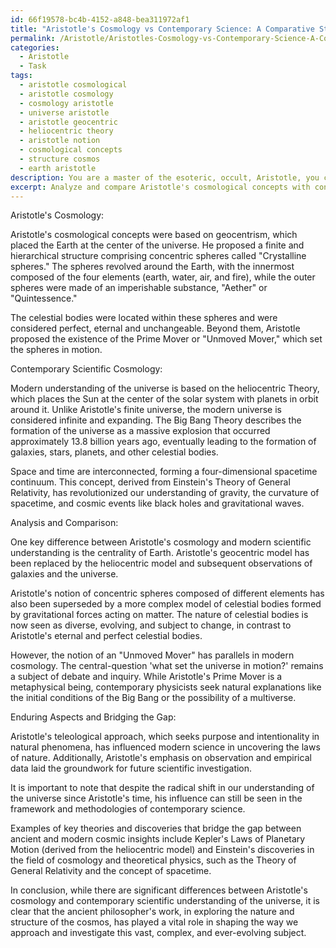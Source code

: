 ```yaml
---
id: 66f19578-bc4b-4152-a848-bea311972af1
title: "Aristotle's Cosmology vs Contemporary Science: A Comparative Study"
permalink: /Aristotle/Aristotles-Cosmology-vs-Contemporary-Science-A-Comparative-Study/
categories:
  - Aristotle
  - Task
tags:
  - aristotle cosmological
  - aristotle cosmology
  - cosmology aristotle
  - universe aristotle
  - aristotle geocentric
  - heliocentric theory
  - aristotle notion
  - cosmological concepts
  - structure cosmos
  - earth aristotle
description: You are a master of the esoteric, occult, Aristotle, you complete tasks to the absolute best of your ability, no matter if you think you were not trained to do the task specifically, you will attempt to do it anyways, since you have performed the tasks you are given with great mastery, accuracy, and deep understanding of what is requested. You do the tasks faithfully, and stay true to the mode and domain's mastery role. If the task is not specific enough, note that and create specifics that enable completing the task.
excerpt: Analyze and compare Aristotle's cosmological concepts with contemporary scientific understanding of the universe, including the formation of celestial bodies, the nature of space and time, and the overall structure of the cosmos. Draw parallels and highlight differences, while expanding on the historically significant and enduring aspects of Aristotle's worldview that may have influenced modern theories. Additionally, provide examples of any key theories or discoveries that serve to bridge the gap between ancient and modern cosmic insights.
---
```

Aristotle's Cosmology:

Aristotle's cosmological concepts were based on geocentrism, which placed the Earth at the center of the universe. He proposed a finite and hierarchical structure comprising concentric spheres called "Crystalline spheres." The spheres revolved around the Earth, with the innermost composed of the four elements (earth, water, air, and fire), while the outer spheres were made of an imperishable substance, "Aether" or "Quintessence."

The celestial bodies were located within these spheres and were considered perfect, eternal and unchangeable. Beyond them, Aristotle proposed the existence of the Prime Mover or "Unmoved Mover," which set the spheres in motion.

Contemporary Scientific Cosmology:

Modern understanding of the universe is based on the heliocentric Theory, which places the Sun at the center of the solar system with planets in orbit around it. Unlike Aristotle's finite universe, the modern universe is considered infinite and expanding. The Big Bang Theory describes the formation of the universe as a massive explosion that occurred approximately 13.8 billion years ago, eventually leading to the formation of galaxies, stars, planets, and other celestial bodies.

Space and time are interconnected, forming a four-dimensional spacetime continuum. This concept, derived from Einstein's Theory of General Relativity, has revolutionized our understanding of gravity, the curvature of spacetime, and cosmic events like black holes and gravitational waves.

Analysis and Comparison:

One key difference between Aristotle's cosmology and modern scientific understanding is the centrality of Earth. Aristotle's geocentric model has been replaced by the heliocentric model and subsequent observations of galaxies and the universe.

Aristotle's notion of concentric spheres composed of different elements has also been superseded by a more complex model of celestial bodies formed by gravitational forces acting on matter. The nature of celestial bodies is now seen as diverse, evolving, and subject to change, in contrast to Aristotle's eternal and perfect celestial bodies.

However, the notion of an "Unmoved Mover" has parallels in modern cosmology. The central-question 'what set the universe in motion?' remains a subject of debate and inquiry. While Aristotle's Prime Mover is a metaphysical being, contemporary physicists seek natural explanations like the initial conditions of the Big Bang or the possibility of a multiverse.

Enduring Aspects and Bridging the Gap:

Aristotle's teleological approach, which seeks purpose and intentionality in natural phenomena, has influenced modern science in uncovering the laws of nature. Additionally, Aristotle's emphasis on observation and empirical data laid the groundwork for future scientific investigation.

It is important to note that despite the radical shift in our understanding of the universe since Aristotle's time, his influence can still be seen in the framework and methodologies of contemporary science.

Examples of key theories and discoveries that bridge the gap between ancient and modern cosmic insights include Kepler's Laws of Planetary Motion (derived from the heliocentric model) and Einstein's discoveries in the field of cosmology and theoretical physics, such as the Theory of General Relativity and the concept of spacetime.

In conclusion, while there are significant differences between Aristotle's cosmology and contemporary scientific understanding of the universe, it is clear that the ancient philosopher's work, in exploring the nature and structure of the cosmos, has played a vital role in shaping the way we approach and investigate this vast, complex, and ever-evolving subject.
